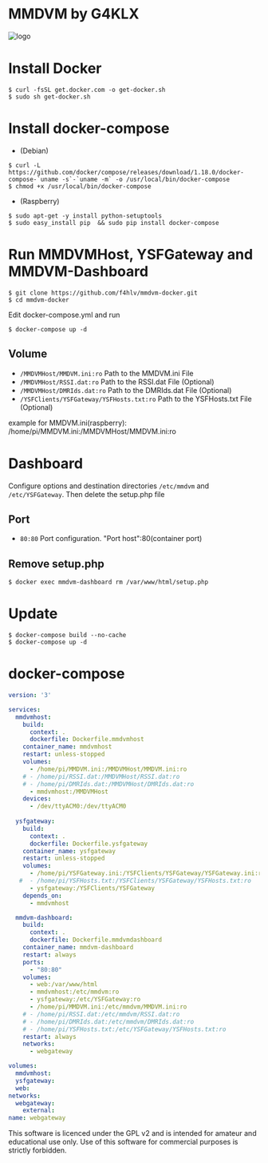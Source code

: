 # MMDVM by G4KLX

![logo](https://i1.wp.com/www.gb7dd.co.uk/wp-content/uploads/2016/02/MMDVM-logo.jpg?w=900)

# Install Docker
```console
$ curl -fsSL get.docker.com -o get-docker.sh
$ sudo sh get-docker.sh
```

# Install docker-compose
* (Debian)
```console
$ curl -L https://github.com/docker/compose/releases/download/1.18.0/docker-compose-`uname -s`-`uname -m` -o /usr/local/bin/docker-compose
$ chmod +x /usr/local/bin/docker-compose
```

* (Raspberry)
```console
$ sudo apt-get -y install python-setuptools
$ sudo easy_install pip  && sudo pip install docker-compose
```

# Run MMDVMHost, YSFGateway and MMDVM-Dashboard
```console
$ git clone https://github.com/f4hlv/mmdvm-docker.git
$ cd mmdvm-docker
```
Edit docker-compose.yml and run
```console
$ docker-compose up -d
```
## Volume
- `/MMDVMHost/MMDVM.ini:ro` Path to the MMDVM.ini File
- `/MMDVMHost/RSSI.dat:ro` Path to the RSSI.dat File (Optional)
- `/MMDVMHost/DMRIds.dat:ro` Path to the DMRIds.dat File (Optional)
- `/YSFClients/YSFGateway/YSFHosts.txt:ro` Path to the YSFHosts.txt File (Optional)

example for MMDVM.ini(raspberry): /home/pi/MMDVM.ini:/MMDVMHost/MMDVM.ini:ro

# Dashboard
Configure options and destination directories `/etc/mmdvm` and `/etc/YSFGateway`. Then delete the setup.php file
## Port
- `80:80` Port configuration. "Port host":80(container port)
## Remove setup.php
```console
$ docker exec mmdvm-dashboard rm /var/www/html/setup.php
```
# Update
```console
$ docker-compose build --no-cache
$ docker-compose up -d
```

# docker-compose
```yml
version: '3'

services:
  mmdvmhost:
    build:
      context: .
      dockerfile: Dockerfile.mmdvmhost
    container_name: mmdvmhost
    restart: unless-stopped
    volumes:
      - /home/pi/MMDVM.ini:/MMDVMHost/MMDVM.ini:ro
    # - /home/pi/RSSI.dat:/MMDVMHost/RSSI.dat:ro
    # - /home/pi/DMRIds.dat:/MMDVMHost/DMRIds.dat:ro
      - mmdvmhost:/MMDVMHost
    devices:
      - /dev/ttyACM0:/dev/ttyACM0
      
  ysfgateway:
    build:
      context: .
      dockerfile: Dockerfile.ysfgateway
    container_name: ysfgateway
    restart: unless-stopped
    volumes:
      - /home/pi/YSFGateway.ini:/YSFClients/YSFGateway/YSFGateway.ini:ro
   #  - /home/pi/YSFHosts.txt:/YSFClients/YSFGateway/YSFHosts.txt:ro
      - ysfgateway:/YSFClients/YSFGateway
    depends_on:
      - mmdvmhost

  mmdvm-dashboard:
    build:
      context: .
      dockerfile: Dockerfile.mmdvmdashboard
    container_name: mmdvm-dashboard
    restart: always
    ports:
      - "80:80"
    volumes:
      - web:/var/www/html
      - mmdvmhost:/etc/mmdvm:ro
      - ysfgateway:/etc/YSFGateway:ro
      - /home/pi/MMDVM.ini:/etc/mmdvm/MMDVM.ini:ro
    # - /home/pi/RSSI.dat:/etc/mmdvm/RSSI.dat:ro
    # - /home/pi/DMRIds.dat:/etc/mmdvm/DMRIds.dat:ro
    # - /home/pi/YSFHosts.txt:/etc/YSFGateway/YSFHosts.txt:ro
    restart: always
    networks:
      - webgateway

volumes:
  mmdvmhost:
  ysfgateway:
  web:
networks:
  webgateway:
    external:
name: webgateway
```

This software is licenced under the GPL v2 and is intended for amateur and educational use only. Use of this software for commercial purposes is strictly forbidden.
